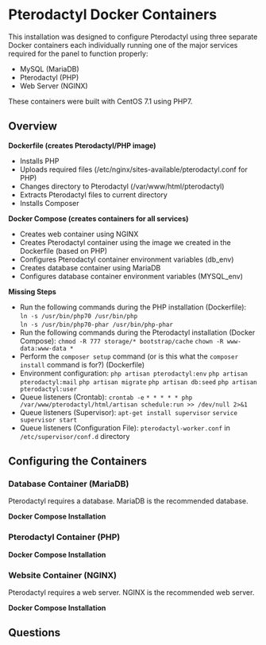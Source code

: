 # Pterodactyl Docker Containers
This installation was designed to configure Pterodactyl using three separate Docker containers each individually running one of the major services required for the panel to function properly:

- MySQL (MariaDB)  
- Pterodactyl (PHP)  
- Web Server (NGINX)

These containers were built with CentOS 7.1 using PHP7.

## Overview

**Dockerfile (creates Pterodactyl/PHP image)**
- Installs PHP
- Uploads required files (/etc/nginx/sites-available/pterodactyl.conf for PHP)
- Changes directory to Pterodactyl (/var/www/html/pterodactyl)
- Extracts Pterodactyl files to current directory
- Installs Composer

**Docker Compose (creates containers for all services)**
- Creates web container using NGINX
- Creates Pterodactyl container using the image we created in the Dockerfile (based on PHP)
- Configures Pterodactyl container environment variables (db_env)
- Creates database container using MariaDB
- Configures database container environment variables (MYSQL_env)

**Missing Steps**

- Run the following commands during the PHP installation (Dockerfile):  
`ln -s /usr/bin/php70 /usr/bin/php`  
`ln -s /usr/bin/php70-phar /usr/bin/php-phar`
- Run the following commands during the Pterodactyl installation (Docker Compose):
`chmod -R 777 storage/* bootstrap/cache`
`chown -R www-data:www-data *`
- Perform the `composer setup` command (or is this what the `composer install` command is for?) (Dockerfile)
- Environment configuration:
`php artisan pterodactyl:env`
`php artisan pterodactyl:mail`
`php artisan migrate`
`php artisan db:seed`
`php artisan pterodactyl:user`
- Queue listeners (Crontab):
`crontab -e`
`* * * * * php /var/www/pterodactyl/html/artisan schedule:run >> /dev/null 2>&1`
- Queue listeners (Supervisor):
`apt-get install supervisor`
`service supervisor start`
- Queue listeners (Configuration File):
`pterodactyl-worker.conf` in `/etc/supervisor/conf.d` directory


## Configuring the Containers

### Database Container (MariaDB)

Pterodactyl requires a database. MariaDB is the recommended database.

**Docker Compose Installation**

### Pterodactyl Container (PHP)

**Docker Compose Installation**

### Website Container (NGINX)

Pterodactyl requires a web server. NGINX is the recommended web server.

**Docker Compose Installation**

## Questions

